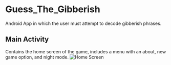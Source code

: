 # Guess_The_Gibberish
Android App in which the user must attempt to decode gibberish phrases.
## Main Activity
Contains the home screen of the game, includes a menu with an about, new game option, and night mode.
![Home Screen](/images/logo.png)
